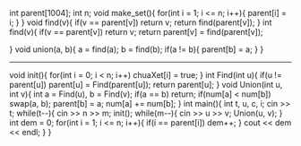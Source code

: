 int parent[1004];
int n;
void make_set(){
    for(int i = 1; i <= n; i++){
        parent[i] = i;
    }
}
void find(v){
    if(v == parent[v]) return v;
    return find(parent[v]);
}
int find(v){
    if(v == parent[v]) return  v;
    return parent[v] = find(parent[v]);
    
}
void union(a, b){
    a = find(a);
    b = find(b);
    if(a != b){
        parent[b] = a;
    }
}



***
void init(){
    for(int i = 0; i < n; i++) chuaXet[i] = true;
}
int Find(int u){
    if(u != parent[u])  parent[u] = Find(parent[u]);
    return parent[u];
}
void Union(int u, int v){
    int a = Find(u), b = Find(v);
    if(a == b) return;
    if(num[a] < num[b]) swap(a, b);
    parent[b] = a;
    num[a] += num[b];
}
int main(){
    int t, u, c, i;
    cin >> t;
    while(t--){
        cin >> n >> m;
        init();
        while(m--){
            cin >> u >> v;
            Union(u, v);
        }
        int dem = 0;
        for(int i = 1; i <= n; i++){
            if(i == parent[i]) dem++;
        }
        cout << dem << endl;
    }
}